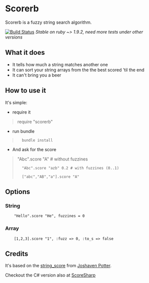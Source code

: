 # Scorerb
Scorerb is a fuzzy string search algorithm.



[![Build Status](https://secure.travis-ci.org/bltavares/scorerb.png)](http://travis-ci.org/bltavares/scorerb)
_Stable on ruby ~> 1.9.2, need more tests under other versions_

## What it does

 * It tells how much a string matches another one
 * It can sort your string arrays from the the best scored 'til the end
 * It can't bring you a beer

## How to use it

It's simple:

 * require it

>	require "scorerb"

 * run bundle

>       bundle install


 * And ask for the score

> 
>	"Abc".score "A" # without fuzzines
>       
>       "Abc".score "azb" 0.2 # with fuzzines (0..1)
>       
>       ["abc","AB","a"].score "A"
> 

## Options

### String
        "Hello".score "He", fuzzines = 0 

### Array
        [1,2,3].score "1", :fuzz => 0, :to_s => false 

## Credits

It's based on the [string_score](https://github.com/joshaven/string_score) from [Joshaven Potter](https://github.com/joshaven/).

Checkout the C# version also at [ScoreSharp](http://github.com/bltavares/scoresharp)

